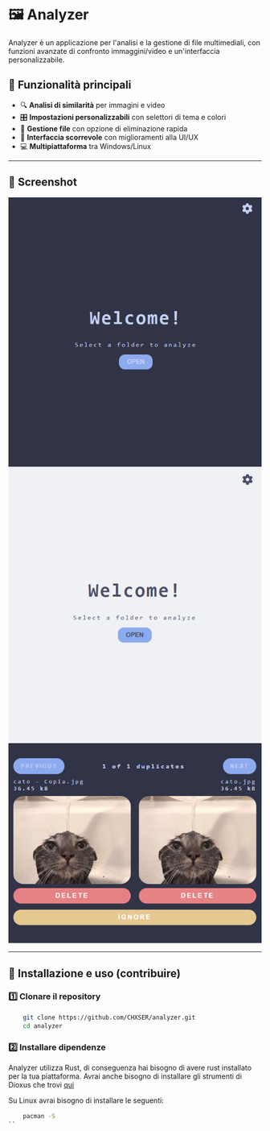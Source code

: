 # 🖼️ Analyzer

Analyzer è un applicazione per l'analisi e la gestione di file multimediali, con funzioni avanzate di confronto
immaggini/video e un'interfaccia personalizzabile.

## 🚀 Funzionalità principali
- 🔍 **Analisi di similarità** per immagini e video
- 🎛️ **Impostazioni personalizzabili** con selettori di tema e colori
- 📁 **Gestione file** con opzione di eliminazione rapida
- 📜 **Interfaccia scorrevole** con miglioramenti alla UI/UX
- 💻 **Multipiattaforma** tra Windows/Linux

---

## 📸 Screenshot
![Mainpage screenshot Dark](assets/screen_1.png)
![Mainpage screenshot Ligh](assets/screen_2.png)
![Comparisonpage screenshot](assets/screen_3.png)

---

## 🔧 Installazione e uso (contribuire)

### 1️⃣ **Clonare il repository**
```bash
    git clone https://github.com/CHXSER/analyzer.git
    cd analyzer
```
### 2️⃣ **Installare dipendenze**
Analyzer utilizza Rust, di conseguenza hai bisogno di avere rust installato per la tua piattaforma. Avrai anche bisogno di installare gli strumenti di Dioxus che trovi [qui](https://dioxuslabs.com/learn/0.6/getting_started/#)

Su Linux avrai bisogno di installare le seguenti:
```bash
    pacman -S 
`` 

